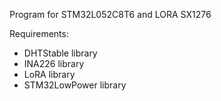 Program for STM32L052C8T6 and LORA SX1276

Requirements:
- DHTStable library
- INA226 library
- LoRA library
- STM32LowPower library
